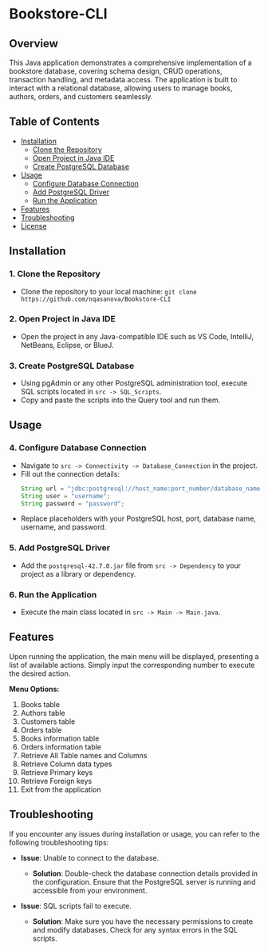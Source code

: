 # Bookstore-CLI

## Overview
This Java application demonstrates a comprehensive implementation of a bookstore database, covering schema design, CRUD operations, transaction handling, and metadata access. The application is built to interact with a relational database, allowing users to manage books, authors, orders, and customers seamlessly.

## Table of Contents
 - [Installation](#installation)
    - [Clone the Repository](#1-clone-the-repository)
    - [Open Project in Java IDE](#2-open-project-in-java-ide)
    - [Create PostgreSQL Database](#3-create-postgresql-database)
 - [Usage](#usage)
    - [Configure Database Connection](#4-configure-database-connection)
    - [Add PostgreSQL Driver](#5-add-postgresql-driver)
    - [Run the Application](#6-run-the-application)
- [Features](#features)
- [Troubleshooting](#troubleshooting)
- [License](#license)

## Installation

### 1. Clone the Repository
   - Clone the repository to your local machine: `git clone https://github.com/nqasanova/Bookstore-CLI`

### 2. Open Project in Java IDE
   - Open the project in any Java-compatible IDE such as VS Code, IntelliJ, NetBeans, Eclipse, or BlueJ.

### 3. Create PostgreSQL Database
   - Using pgAdmin or any other PostgreSQL administration tool, execute SQL scripts located in `src -> SQL_Scripts`.
   - Copy and paste the scripts into the Query tool and run them.

## Usage

### 4. Configure Database Connection
   - Navigate to `src -> Connectivity -> Database_Connection` in the project.
   - Fill out the connection details:
      ```java
      String url = "jdbc:postgresql://host_name:port_number/database_name";
      String user = "username";
      String password = "password";
      ```
   - Replace placeholders with your PostgreSQL host, port, database name, username, and password.

### 5. Add PostgreSQL Driver
   - Add the `postgresql-42.7.0.jar` file from `src -> Dependency` to your project as a library or dependency.

### 6. Run the Application
   - Execute the main class located in `src -> Main -> Main.java`.

## Features

Upon running the application, the main menu will be displayed, presenting a list of available actions. Simply input the corresponding number to execute the desired action.

**Menu Options:**
1. Books table
2. Authors table
3. Customers table
4. Orders table
5. Books information table
6. Orders information table
7. Retrieve All Table names and Columns
8. Retrieve Column data types
9. Retrieve Primary keys
10. Retrieve Foreign keys
11. Exit from the application

## Troubleshooting

If you encounter any issues during installation or usage, you can refer to the following troubleshooting tips:

- **Issue**: Unable to connect to the database.
  - **Solution**: Double-check the database connection details provided in the configuration. Ensure that the PostgreSQL server is running and accessible from your environment.

- **Issue**: SQL scripts fail to execute.
  - **Solution**: Make sure you have the necessary permissions to create and modify databases. Check for any syntax errors in the SQL scripts.
